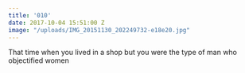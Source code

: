 ```yaml
---
title: '010'
date: 2017-10-04 15:51:00 Z
image: "/uploads/IMG_20151130_202249732-e18e20.jpg"
---
```


That time when you lived in a shop but you were the type of man who objectified women